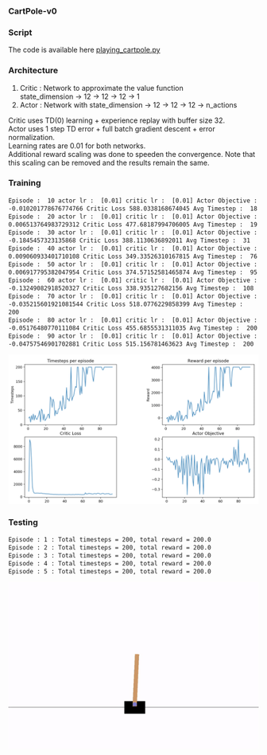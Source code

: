 ### CartPole-v0

### Script
The code is available here [playing_cartpole.py](playing_cartpole.py)

### Architecture

1. Critic : Network to approximate the value function <br> state_dimension -> 12 -> 12 -> 12 -> 1
2. Actor : Network with state_dimension -> 12 -> 12 -> 12 -> n_actions

Critic uses TD(0) learning + experience replay with buffer size 32. 
<br>Actor uses 1 step TD error + full batch gradient descent +  error normalization.
<br>Learning rates are 0.01 for both networks.
<br>Additional reward scaling was done to speeden the convergence. Note that this scaling can be removed and the results remain the same. 

### Training
```
Episode :  10 actor lr :  [0.01] critic lr :  [0.01] Actor Objective :  -0.010201778676774766 Critic Loss 588.0338168674045 Avg Timestep :  18
Episode :  20 actor lr :  [0.01] critic lr :  [0.01] Actor Objective :  0.006513764983729312 Critic Loss 477.68187994706005 Avg Timestep :  19
Episode :  30 actor lr :  [0.01] critic lr :  [0.01] Actor Objective :  -0.1845457323135868 Critic Loss 388.1130636892011 Avg Timestep :  31
Episode :  40 actor lr :  [0.01] critic lr :  [0.01] Actor Objective :  0.009060933401710108 Critic Loss 349.33526310167815 Avg Timestep :  76
Episode :  50 actor lr :  [0.01] critic lr :  [0.01] Actor Objective :  0.006917795382047954 Critic Loss 374.57152581465874 Avg Timestep :  95
Episode :  60 actor lr :  [0.01] critic lr :  [0.01] Actor Objective :  -0.13249082918520327 Critic Loss 338.935127682156 Avg Timestep :  108
Episode :  70 actor lr :  [0.01] critic lr :  [0.01] Actor Objective :  -0.035215601921081544 Critic Loss 518.0776229858399 Avg Timestep :  200
Episode :  80 actor lr :  [0.01] critic lr :  [0.01] Actor Objective :  -0.05176480770111084 Critic Loss 455.6855531311035 Avg Timestep :  200
Episode :  90 actor lr :  [0.01] critic lr :  [0.01] Actor Objective :  -0.04757546901702881 Critic Loss 515.156781463623 Avg Timestep :  200
```

![Experience Replay Critic + Batch Update Actor](fig2.png)

### Testing
```
Episode : 1 : Total timesteps = 200, total reward = 200.0
Episode : 2 : Total timesteps = 200, total reward = 200.0
Episode : 3 : Total timesteps = 200, total reward = 200.0
Episode : 4 : Total timesteps = 200, total reward = 200.0
Episode : 5 : Total timesteps = 200, total reward = 200.0
```
![Episode](episode.gif)